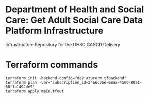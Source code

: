 # Department of Health and Social Care: Get Adult Social Care Data Platform Infrastructure
Infrastructure Repository for the DHSC GASCD Delivery

# Terraform commands
```
terraform init -backend-config="dev.azurerm.tfbackend"
terraform plan -var="subscription_id=2466c36e-08aa-4500-80a1-68f1a1492de9"
terraform apply main.tfout
```
